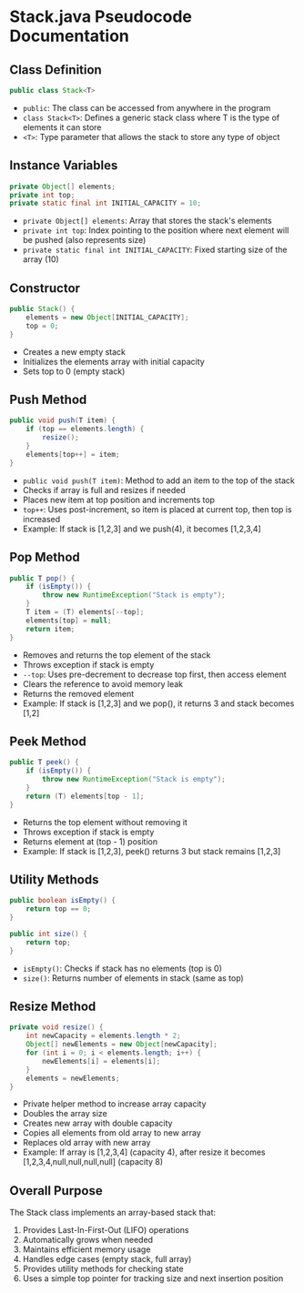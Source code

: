 # Stack.java Pseudocode Documentation

## Class Definition
```java
public class Stack<T>
```
- `public`: The class can be accessed from anywhere in the program
- `class Stack<T>`: Defines a generic stack class where T is the type of elements it can store
- `<T>`: Type parameter that allows the stack to store any type of object

## Instance Variables
```java
private Object[] elements;
private int top;
private static final int INITIAL_CAPACITY = 10;
```
- `private Object[] elements`: Array that stores the stack's elements
- `private int top`: Index pointing to the position where next element will be pushed (also represents size)
- `private static final int INITIAL_CAPACITY`: Fixed starting size of the array (10)

## Constructor
```java
public Stack() {
    elements = new Object[INITIAL_CAPACITY];
    top = 0;
}
```
- Creates a new empty stack
- Initializes the elements array with initial capacity
- Sets top to 0 (empty stack)

## Push Method
```java
public void push(T item) {
    if (top == elements.length) {
        resize();
    }
    elements[top++] = item;
}
```
- `public void push(T item)`: Method to add an item to the top of the stack
- Checks if array is full and resizes if needed
- Places new item at top position and increments top
- `top++`: Uses post-increment, so item is placed at current top, then top is increased
- Example: If stack is [1,2,3] and we push(4), it becomes [1,2,3,4]

## Pop Method
```java
public T pop() {
    if (isEmpty()) {
        throw new RuntimeException("Stack is empty");
    }
    T item = (T) elements[--top];
    elements[top] = null;
    return item;
}
```
- Removes and returns the top element of the stack
- Throws exception if stack is empty
- `--top`: Uses pre-decrement to decrease top first, then access element
- Clears the reference to avoid memory leak
- Returns the removed element
- Example: If stack is [1,2,3] and we pop(), it returns 3 and stack becomes [1,2]

## Peek Method
```java
public T peek() {
    if (isEmpty()) {
        throw new RuntimeException("Stack is empty");
    }
    return (T) elements[top - 1];
}
```
- Returns the top element without removing it
- Throws exception if stack is empty
- Returns element at (top - 1) position
- Example: If stack is [1,2,3], peek() returns 3 but stack remains [1,2,3]

## Utility Methods
```java
public boolean isEmpty() {
    return top == 0;
}

public int size() {
    return top;
}
```
- `isEmpty()`: Checks if stack has no elements (top is 0)
- `size()`: Returns number of elements in stack (same as top)

## Resize Method
```java
private void resize() {
    int newCapacity = elements.length * 2;
    Object[] newElements = new Object[newCapacity];
    for (int i = 0; i < elements.length; i++) {
        newElements[i] = elements[i];
    }
    elements = newElements;
}
```
- Private helper method to increase array capacity
- Doubles the array size
- Creates new array with double capacity
- Copies all elements from old array to new array
- Replaces old array with new array
- Example: If array is [1,2,3,4] (capacity 4), after resize it becomes [1,2,3,4,null,null,null,null] (capacity 8)

## Overall Purpose
The Stack class implements an array-based stack that:
1. Provides Last-In-First-Out (LIFO) operations
2. Automatically grows when needed
3. Maintains efficient memory usage
4. Handles edge cases (empty stack, full array)
5. Provides utility methods for checking state
6. Uses a simple top pointer for tracking size and next insertion position 